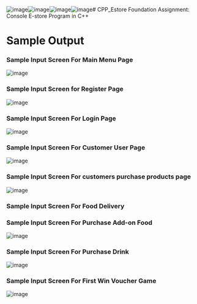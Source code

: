 ![image](https://github.com/Low0000/CPP_Estore/assets/123613860/4325eed7-6aba-40d8-96e9-1f88e843dd8c)![image](https://github.com/Low0000/CPP_Estore/assets/123613860/21c5dbec-348f-4891-a3bb-2e7216c271e2)![image](https://github.com/Low0000/CPP_Estore/assets/123613860/6d09d698-32f3-4c61-9e7f-e0e6e1c5c15e)![image](https://github.com/Low0000/CPP_Estore/assets/123613860/f62bd302-aebe-4f87-9fcf-0bed2dab1a2f)# CPP_Estore
Foundation Assignment: Console E-store Program in C++

# Sample Output
### Sample Input Screen For Main Menu Page
![image](https://github.com/Low0000/CPP_Estore/assets/123613860/b4c41fcd-7b5a-42cd-9bc5-86546fa09cf7)
### Sample Input Screen for Register Page
![image](https://github.com/Low0000/CPP_Estore/assets/123613860/049270ab-022c-4347-b865-2c9b9fbf7974)
### Sample Input Screen For Login Page
![image](https://github.com/Low0000/CPP_Estore/assets/123613860/93b72041-6c39-4b02-9b7a-e8f82ff8b9f7)
### Sample Input Screen For Customer User Page
![image](https://github.com/Low0000/CPP_Estore/assets/123613860/dd72c2eb-3cd9-466a-b08d-49765bb8d2c5)
### Sample Input Screen For customers purchase products page
![image](https://github.com/Low0000/CPP_Estore/assets/123613860/f81e29c3-5b18-46c5-97db-c3f4327f7295)
### Sample Input Screen For Food Delivery
### Sample Input Screen For Purchase Add-on Food 
![image](https://github.com/Low0000/CPP_Estore/assets/123613860/810337d2-43b2-48d7-88a5-2d44764b5d41)
### Sample Input Screen For Purchase Drink
![image](https://github.com/Low0000/CPP_Estore/assets/123613860/fac8b60e-43a7-4d0c-b17e-65c6866cb213)
### Sample Input Screen For First Win Voucher Game 
![image](https://github.com/Low0000/CPP_Estore/assets/123613860/a331aaa9-3758-418b-b771-0caeb3fa32b6)















